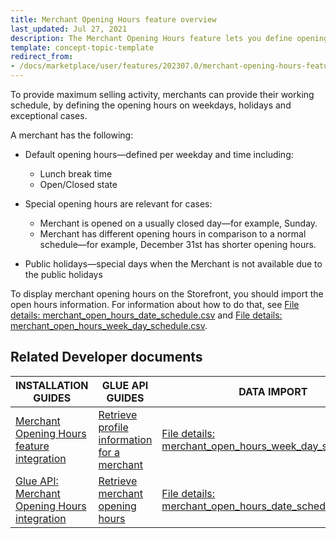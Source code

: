 ```yaml
---
title: Merchant Opening Hours feature overview
last_updated: Jul 27, 2021
description: The Merchant Opening Hours feature lets you define opening hours for a merchant.
template: concept-topic-template
redirect_from:
- /docs/marketplace/user/features/202307.0/merchant-opening-hours-feature-overview.html
---
```


To provide maximum selling activity, merchants can provide their working schedule, by defining the opening hours on weekdays, holidays and exceptional cases.

A merchant has the following:

* Default opening hours—defined per weekday and time including:

    * Lunch break time
    * Open/Closed state

* Special opening hours are relevant for cases:

    * Merchant is opened on a usually closed day—for example, Sunday.
    * Merchant has different opening hours in comparison to a normal schedule—for example, December 31st has shorter opening hours.

* Public holidays—special days when the Merchant is not available due to the public holidays

To display merchant opening hours on the Storefront, you should import the open hours information. For information about how to do that, see [File details: merchant_open_hours_date_schedule.csv](/docs/pbc/all/merchant-management/{{page.version}}/marketplace/import-and-export-data/import-file-details-merchant-open-hours-date-schedule.csv.html) and [File details: merchant_open_hours_week_day_schedule.csv](/docs/pbc/all/merchant-management/{{page.version}}/marketplace/import-and-export-data/import-file-details-merchant-open-hours-week-day-schedule.csv.html).

## Related Developer documents

|INSTALLATION GUIDES  |GLUE API GUIDES  |DATA IMPORT  |
|---------|---------|---------|
| [Merchant Opening Hours feature integration](/docs/pbc/all/merchant-management/{{page.version}}/marketplace/install-and-upgrade/install-features/install-the-merchant-opening-hours-feature.html)    |[Retrieve profile information for a merchant](/docs/pbc/all/merchant-management/{{page.version}}/marketplace/manage-using-glue-api/glue-api-retrieve-merchants.html#retrieve-a-merchant)        | [File details: merchant_open_hours_week_day_schedule.csv](/docs/pbc/all/merchant-management/{{page.version}}/marketplace/import-and-export-data/import-file-details-merchant-open-hours-week-day-schedule.csv.html)        |
| [Glue API: Merchant Opening Hours integration](/docs/pbc/all/merchant-management/{{page.version}}/marketplace/install-and-upgrade/install-glue-api/install-the-merchant-category-glue-api.html)    |[Retrieve merchant opening hours](/docs/pbc/all/merchant-management/{{page.version}}/marketplace/manage-using-glue-api/glue-api-retrieve-merchant-opening-hours.html)         | [File details: merchant_open_hours_date_schedule.csv](/docs/pbc/all/merchant-management/{{page.version}}/marketplace/import-and-export-data/import-file-details-merchant-open-hours-date-schedule.csv.html)        |
